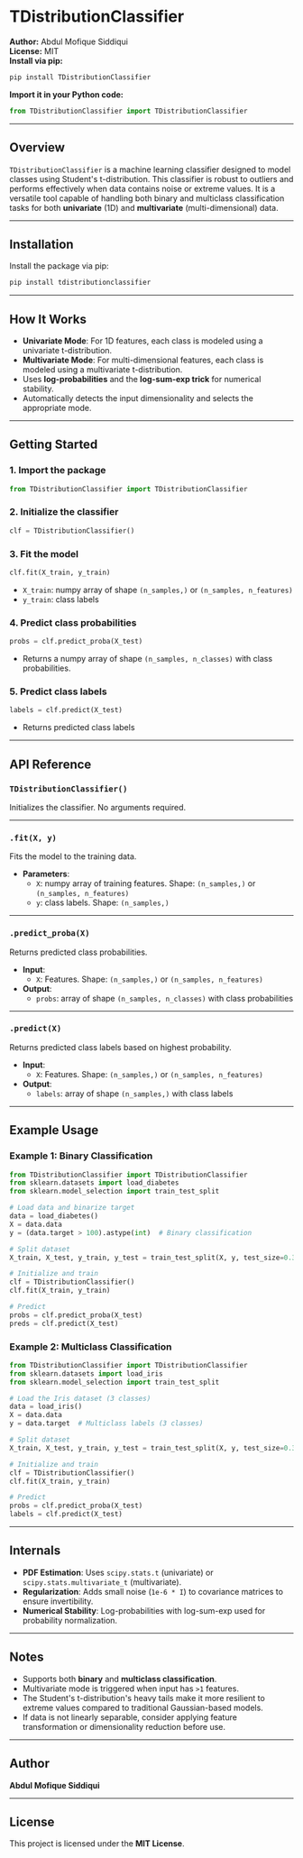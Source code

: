 # TDistributionClassifier

**Author:** Abdul Mofique Siddiqui  
**License:** MIT  
**Install via pip:**
```bash
pip install TDistributionClassifier
```

**Import it in your Python code:**
```python
from TDistributionClassifier import TDistributionClassifier
```

---

## Overview

`TDistributionClassifier` is a machine learning classifier designed to model classes using Student's t-distribution. This classifier is robust to outliers and performs effectively when data contains noise or extreme values. It is a versatile tool capable of handling both binary and multiclass classification tasks for both **univariate** (1D) and **multivariate** (multi-dimensional) data.

---

## Installation

Install the package via pip:
```bash
pip install tdistributionclassifier
```

---

## How It Works

- **Univariate Mode**: For 1D features, each class is modeled using a univariate t-distribution.
- **Multivariate Mode**: For multi-dimensional features, each class is modeled using a multivariate t-distribution.
- Uses **log-probabilities** and the **log-sum-exp trick** for numerical stability.
- Automatically detects the input dimensionality and selects the appropriate mode.

---

## Getting Started

### 1. Import the package
```python
from TDistributionClassifier import TDistributionClassifier
```

### 2. Initialize the classifier
```python
clf = TDistributionClassifier()
```

### 3. Fit the model
```python
clf.fit(X_train, y_train)
```
- `X_train`: numpy array of shape `(n_samples,)` or `(n_samples, n_features)`
- `y_train`: class labels

### 4. Predict class probabilities
```python
probs = clf.predict_proba(X_test)
```
- Returns a numpy array of shape `(n_samples, n_classes)` with class probabilities.

### 5. Predict class labels
```python
labels = clf.predict(X_test)
```
- Returns predicted class labels

---

## API Reference

### `TDistributionClassifier()`
Initializes the classifier. No arguments required.

---

### `.fit(X, y)`
Fits the model to the training data.

- **Parameters**:
  - `X`: numpy array of training features. Shape: `(n_samples,)` or `(n_samples, n_features)`
  - `y`: class labels. Shape: `(n_samples,)`

---

### `.predict_proba(X)`
Returns predicted class probabilities.

- **Input**:
  - `X`: Features. Shape: `(n_samples,)` or `(n_samples, n_features)`
- **Output**:
  - `probs`: array of shape `(n_samples, n_classes)` with class probabilities

---

### `.predict(X)`
Returns predicted class labels based on highest probability.

- **Input**:
  - `X`: Features. Shape: `(n_samples,)` or `(n_samples, n_features)`
- **Output**:
  - `labels`: array of shape `(n_samples,)` with class labels

---

## Example Usage

### Example 1: Binary Classification

```python
from TDistributionClassifier import TDistributionClassifier
from sklearn.datasets import load_diabetes
from sklearn.model_selection import train_test_split

# Load data and binarize target
data = load_diabetes()
X = data.data
y = (data.target > 100).astype(int)  # Binary classification

# Split dataset
X_train, X_test, y_train, y_test = train_test_split(X, y, test_size=0.3)

# Initialize and train
clf = TDistributionClassifier()
clf.fit(X_train, y_train)

# Predict
probs = clf.predict_proba(X_test)
preds = clf.predict(X_test)
```

### Example 2: Multiclass Classification

```python
from TDistributionClassifier import TDistributionClassifier
from sklearn.datasets import load_iris
from sklearn.model_selection import train_test_split

# Load the Iris dataset (3 classes)
data = load_iris()
X = data.data
y = data.target  # Multiclass labels (3 classes)

# Split dataset
X_train, X_test, y_train, y_test = train_test_split(X, y, test_size=0.3)

# Initialize and train
clf = TDistributionClassifier()
clf.fit(X_train, y_train)

# Predict
probs = clf.predict_proba(X_test)
labels = clf.predict(X_test)
```

---

## Internals

- **PDF Estimation**: Uses `scipy.stats.t` (univariate) or `scipy.stats.multivariate_t` (multivariate).
- **Regularization**: Adds small noise (`1e-6 * I`) to covariance matrices to ensure invertibility.
- **Numerical Stability**: Log-probabilities with log-sum-exp used for probability normalization.

---

## Notes

- Supports both **binary** and **multiclass classification**.
- Multivariate mode is triggered when input has `>1` features.
- The Student's t-distribution's heavy tails make it more resilient to extreme values compared to traditional Gaussian-based models.
- If data is not linearly separable, consider applying feature transformation or dimensionality reduction before use.

---

## Author

**Abdul Mofique Siddiqui**

---

## License

This project is licensed under the **MIT License**.